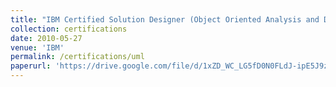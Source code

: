 ```yaml
---
title: "IBM Certified Solution Designer (Object Oriented Analysis and Design, vUML 2)"
collection: certifications
date: 2010-05-27	
venue: 'IBM'
permalink: /certifications/uml
paperurl: 'https://drive.google.com/file/d/1xZD_WC_LG5fD0N0FLdJ-ipE5J9z_ZXgH/view?usp=sharing'
---
```

